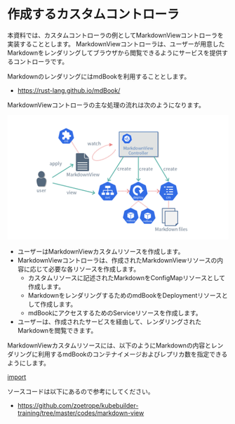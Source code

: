 # 作成するカスタムコントローラ

本資料では、カスタムコントローラの例としてMarkdownViewコントローラを実装することとします。
MarkdownViewコントローラは、ユーザーが用意したMarkdownをレンダリングしてブラウザから閲覧できるようにサービスを提供するコントローラです。

MarkdownのレンダリングにはmdBookを利用することとします。

- https://rust-lang.github.io/mdBook/

MarkdownViewコントローラの主な処理の流れは次のようになります。

![MarkdownView Controller](./img/markdownview_controller.png)

- ユーザーはMarkdownViewカスタムリソースを作成します。
- MarkdownViewコントローラは、作成されたMarkdownViewリソースの内容に応じて必要な各リソースを作成します。
  - カスタムリソースに記述されたMarkdownをConfigMapリソースとして作成します。
  - MarkdownをレンダリングするためのmdBookをDeploymentリソースとして作成します。
  - mdBookにアクセスするためのServiceリソースを作成します。
- ユーザーは、作成されたサービスを経由して、レンダリングされたMarkdownを閲覧できます。

MarkdownViewカスタムリソースには、以下のようにMarkdownの内容とレンダリングに利用するmdBookのコンテナイメージおよびレプリカ数を指定できるようにします。

[import](../../codes/markdown-view/config/samples/view_v1_markdownview.yaml)

ソースコードは以下にあるので参考にしてください。

- https://github.com/zoetrope/kubebuilder-training/tree/master/codes/markdown-view
